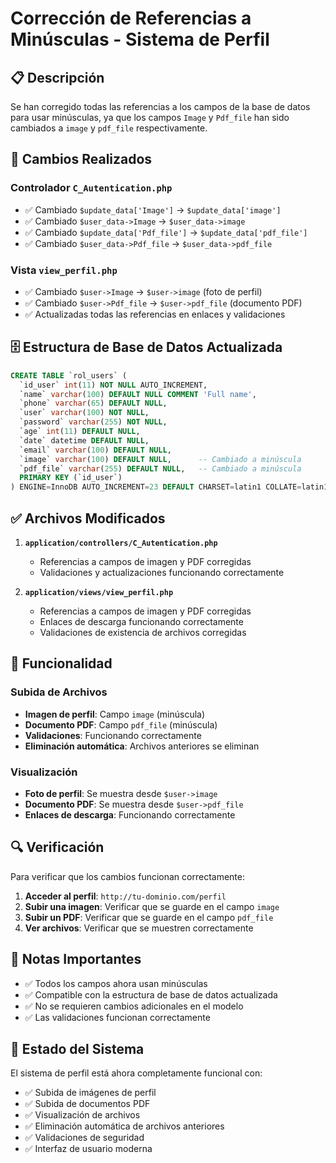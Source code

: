 # Corrección de Referencias a Minúsculas - Sistema de Perfil

## 📋 Descripción
Se han corregido todas las referencias a los campos de la base de datos para usar minúsculas, ya que los campos `Image` y `Pdf_file` han sido cambiados a `image` y `pdf_file` respectivamente.

## 🔧 Cambios Realizados

### Controlador `C_Autentication.php`
- ✅ Cambiado `$update_data['Image']` → `$update_data['image']`
- ✅ Cambiado `$user_data->Image` → `$user_data->image`
- ✅ Cambiado `$update_data['Pdf_file']` → `$update_data['pdf_file']`
- ✅ Cambiado `$user_data->Pdf_file` → `$user_data->pdf_file`

### Vista `view_perfil.php`
- ✅ Cambiado `$user->Image` → `$user->image` (foto de perfil)
- ✅ Cambiado `$user->Pdf_file` → `$user->pdf_file` (documento PDF)
- ✅ Actualizadas todas las referencias en enlaces y validaciones

## 🗄️ Estructura de Base de Datos Actualizada

```sql
CREATE TABLE `rol_users` (
  `id_user` int(11) NOT NULL AUTO_INCREMENT,
  `name` varchar(100) DEFAULT NULL COMMENT 'Full name',
  `phone` varchar(65) DEFAULT NULL,
  `user` varchar(100) NOT NULL,
  `password` varchar(255) NOT NULL,
  `age` int(11) DEFAULT NULL,
  `date` datetime DEFAULT NULL,
  `email` varchar(100) DEFAULT NULL,
  `image` varchar(100) DEFAULT NULL,      -- Cambiado a minúscula
  `pdf_file` varchar(255) DEFAULT NULL,   -- Cambiado a minúscula
  PRIMARY KEY (`id_user`)
) ENGINE=InnoDB AUTO_INCREMENT=23 DEFAULT CHARSET=latin1 COLLATE=latin1_swedish_ci;
```

## ✅ Archivos Modificados

1. **`application/controllers/C_Autentication.php`**
   - Referencias a campos de imagen y PDF corregidas
   - Validaciones y actualizaciones funcionando correctamente

2. **`application/views/view_perfil.php`**
   - Referencias a campos de imagen y PDF corregidas
   - Enlaces de descarga funcionando correctamente
   - Validaciones de existencia de archivos corregidas

## 🚀 Funcionalidad

### Subida de Archivos
- **Imagen de perfil**: Campo `image` (minúscula)
- **Documento PDF**: Campo `pdf_file` (minúscula)
- **Validaciones**: Funcionando correctamente
- **Eliminación automática**: Archivos anteriores se eliminan

### Visualización
- **Foto de perfil**: Se muestra desde `$user->image`
- **Documento PDF**: Se muestra desde `$user->pdf_file`
- **Enlaces de descarga**: Funcionando correctamente

## 🔍 Verificación

Para verificar que los cambios funcionan correctamente:

1. **Acceder al perfil**: `http://tu-dominio.com/perfil`
2. **Subir una imagen**: Verificar que se guarde en el campo `image`
3. **Subir un PDF**: Verificar que se guarde en el campo `pdf_file`
4. **Ver archivos**: Verificar que se muestren correctamente

## 📝 Notas Importantes

- ✅ Todos los campos ahora usan minúsculas
- ✅ Compatible con la estructura de base de datos actualizada
- ✅ No se requieren cambios adicionales en el modelo
- ✅ Las validaciones funcionan correctamente

## 🎯 Estado del Sistema

El sistema de perfil está ahora completamente funcional con:
- ✅ Subida de imágenes de perfil
- ✅ Subida de documentos PDF
- ✅ Visualización de archivos
- ✅ Eliminación automática de archivos anteriores
- ✅ Validaciones de seguridad
- ✅ Interfaz de usuario moderna 